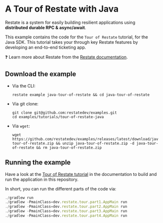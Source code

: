 # A Tour of Restate with Java

Restate is a system for easily building resilient applications using **distributed durable RPC & async/await**.

This example contains the code for the `Tour of Restate` tutorial, for the Java SDK.
This tutorial takes your through key Restate features by developing an end-to-end ticketing app.

❓ Learn more about Restate from the [Restate documentation](https://docs.restate.dev).


## Download the example

- Via the CLI:
    ```shell
    restate example java-tour-of-restate && cd java-tour-of-restate
    ```

- Via git clone:
    ```shell
    git clone git@github.com:restatedev/examples.git
    cd examples/tutorials/tour-of-restate-java
    ```

- Via `wget`:
    ```shell
   wget https://github.com/restatedev/examples/releases/latest/download/java-tour-of-restate.zip && unzip java-tour-of-restate.zip -d java-tour-of-restate && rm java-tour-of-restate.zip
    ```

## Running the example

Have a look at the [Tour of Restate tutorial](https://docs.restate.dev/tour) in the documentation to build and run the application in this repository.

In short, you can run the different parts of the code via: 

```typescript
./gradlew run
./gradlew -PmainClass=dev.restate.tour.part1.AppMain run
./gradlew -PmainClass=dev.restate.tour.part2.AppMain run
./gradlew -PmainClass=dev.restate.tour.part3.AppMain run
./gradlew -PmainClass=dev.restate.tour.part4.AppMain run
```
